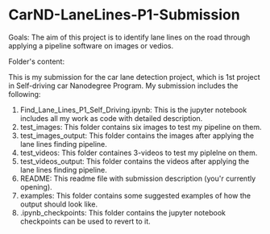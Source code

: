 # CarND-LaneLines-P1-Submission
Goals:
The aim of this project is to identify lane lines on the road through applying a pipeline software on images or vedios. 

Folder's content:

 This is my submission for the car lane detection project, which is 1st project in Self-driving car Nanodegree Program.
 My submission includes the following:
 1) Find_Lane_Lines_P1_Self_Driving.ipynb: This is the jupyter notebook includes all my work as code with detailed description.
 2) test_images: This folder contains six images to test my pipeline on them.
 3) test_images_output: This folder contains the images after applying the lane lines finding pipeline.
 4) test_videos: This folder containes 3-videos to test my piplelne on them.
 5) test_videos_output: This folder contains the videos after applying the lane lines finding pipeline.
 6) README: This readme file with submission description (you'r currently opening).
 7) examples: This folder contains some suggested examples of how the output should look like.
 8) .ipynb_checkpoints: This folder contains the jupyter notebook checkpoints can be used to revert to it.
 